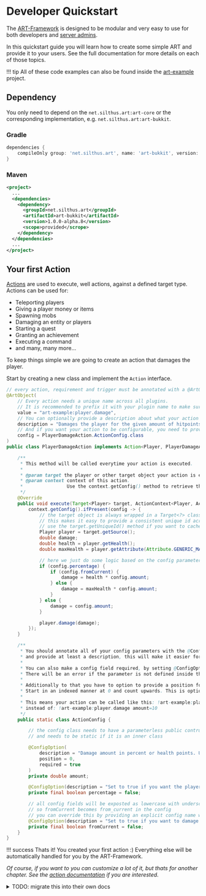 # Developer Quickstart

The [ART-Framework](https://github.com/silthus/art-framework) is designed to be modular and very easy to use for both developers and [server admins](../admin/README.md).

In this quickstart guide you will learn how to create some simple ART and provide it to your users. See the full documentation for more details on each of those topics.

!!! tip
    All of these code examples can also be found inside the [art-example](https://github.com/art-framework/art-examples) project.

## Dependency

You only need to depend on the `net.silthus.art:art-core` or the corresponding implementation, e.g. `net.silthus.art:art-bukkit`.

### Gradle

```gradle
dependencies {
    compileOnly group: 'net.silthus.art', name: 'art-bukkit', version: '1.0.0-alpha.8'
}
```

### Maven

```xml
<project>
  ...
  <dependencies>
    <dependency>
      <groupId>net.silthus.art</groupId>
      <artifactId>art-bukkit</artifactId>
      <version>1.0.0-alpha.8</version>
      <scope>provided</scrope>
    </dependency>
  </dependencies>
  ...
</project>
```

## Your first Action

[Actions](creating/actions.md) are used to execute, well actions, against a defined target type. Actions can be used for:

* Teleporting players
* Giving a player money or items
* Spawning mobs
* Damaging an entity or players
* Starting a quest
* Granting an achievement
* Executing a command
* and many, many more...

To keep things simple we are going to create an action that damages the player.

Start by creating a new class and implement the `Action` interface.

```java
// every action, requirement and trigger must be annotated with a @ArtObject annotation.
@ArtObject(
    // Every action needs a unique name across all plugins.
    // It is recommended to prefix it with your plugin name to make sure it is unique.
    value = "art-example:player.damage",
    // You can optionally provide a description about what your action does. I highly recommend to do this.
    description = "Damages the player for the given amount of hitpoints.",
    // And if you want your action to be configurable, you need to provide a reference to the config class of this action.
    config = PlayerDamageAction.ActionConfig.class
)
public class PlayerDamageAction implements Action<Player, PlayerDamageAction.ActionConfig> {

    /**
     * This method will be called everytime your action is executed.
     *
     * @param target the player or other target object your action is executed against
     * @param context context of this action.
     *                Use the context.getConfig() method to retrieve the config
     */
    @Override
    public void execute(Target<Player> target, ActionContext<Player, ActionConfig> context) {
        context.getConfig().ifPresent(config -> {
            // the target object is always wrapped in a Target<?> class
            // this makes it easy to provide a consistent unique id across different targets
            // use the target.getUniqueId() method if you want to cache something related to the given target instance
            Player player = target.getSource();
            double damage;
            double health = player.getHealth();
            double maxHealth = player.getAttribute(Attribute.GENERIC_MAX_HEALTH).getValue();

            // here we just do some logic based on the config parameters
            if (config.percentage) {
                if (config.fromCurrent) {
                    damage = health * config.amount;
                } else {
                    damage = maxHealth * config.amount;
                }
            } else {
                damage = config.amount;
            }

            player.damage(damage);
        });
    }

    /**
     * You should annotate all of your config parameters with the @ConfigOption annotation
     * and provide at least a description, this will make it easier for the admins to decide what to configure.
     *
     * You can also make a config field required, by setting @ConfigOption(required = true).
     * There will be an error if the parameter is not defined inside the config.
     *
     * Additionally to that you have to option to provide a position for your paramters with @ConfigOption(position = 0).
     * Start in an indexed manner at 0 and count upwards. This is optional.
     *
     * This means your action can be called like this: !art-example:player.damage 10
     * instead of: !art-example:player.damage amount=10
     */
    public static class ActionConfig {

        // the config class needs to have a parameterless public contructor
        // and needs to be static if it is an inner class

        @ConfigOption(
            description = "Damage amount in percent or health points. Use a value between 0 and 1 if percentage=true.",
            position = 0,
            required = true
        )
        private double amount;

        @ConfigOption(description = "Set to true if you want the player to be damaged based on his maximum life")
        private final boolean percentage = false;

        // all config fields will be exposted as lowercase with underscores
        // so fromCurrent becomes from_current in the config
        // you can override this by providing an explicit config name with @ConfigOption(value = "FROM-CURRENT")
        @ConfigOption(description = "Set to true if you want to damage the player based on his current health. Only makes sense in combination with percentage=true.")
        private final boolean fromCurrent = false;
    }
}
```

!!! success
    Thats it! You created your first action :)
    Everything else will be automatically handled for you by the ART-Framework.

*Of course, if you want to you can customize a lot of it, but thats for another chapter. See the [action documentation](creating/actions.md) if you are interested.*


<details>
<summary>TODO: migrate this into their own docs</summary>
## Creating Actions

You can provide `actions`, `requirements` and `trigger` from any of your plugins. These will be useable by [Server Admins](../admin/README.md) inside configs used by other plugins.

Providing an `Action` is as simple as implementing the `Action<TTarget, TConfig>` interface and registering it with `ART.register(...)`.

First create your action and define a config (optional). In this example a `PlayerDamageAction` with its own config class.

```java
/**
 * Every action needs a unique name across all plugins.
 * It is recommended to prefix it with your plugin name to make sure it is unique.
 *
 * The @Name annotation is required on all actions or else the registration will fail.
 *
 * You can optionally provide a @Config and a @Description
 * that will be used to describe the parameter your action takes.
 */
@Name("art-example:player.damage")
@Description("Optional description of what your action does.")
@Config(PlayerDamageAction.ActionConfig.class)
public class PlayerDamageAction implements Action<Player, PlayerDamageAction.ActionConfig> {

    /**
     * This method will be called everytime your action is executed.
     *
     * @param target the player or other target object your action is executed against
     * @param context context of this action.
     *                Use the {@link ActionContext} to retrieve the config
     */
    @Override
    public void execute(Target<Player> target, ActionContext<Player, ActionConfig> context) {
        context.getConfig().ifPresent(config -> {
            // the target object is always wrapped in a Target<?> class
            // this makes it easy to provide a consistent unique id across different targets
            // use the target.getUniqueId() method if you want to cache something related to the given target instance
            Player player = target.getSource();
            double damage;
            double health = player.getHealth();
            double maxHealth = player.getAttribute(Attribute.GENERIC_MAX_HEALTH).getValue();

            if (config.percentage) {
                if (config.fromCurrent) {
                    damage = health * config.amount;
                } else {
                    damage = maxHealth * config.amount;
                }
            } else {
                damage = config.amount;
            }

            player.damage(damage);
        });
    }

    /**
     * You should annotate all of your config parameters with a @Description.
     * This will make it easier for the admins to decide what to configure.
     *
     * You can also tag config fields with a @Required flag.
     * The action caller will get an error if the parameter is not defined inside the config.
     *
     * Additionally to that you have to option to mark your parameters with the @Position position.
     * Start in an indexed manner at 0 and count upwards. This is optional.
     *
     * This means your action can be called like this: !art-example:player.damage 10
     * instead of: !art-example:player.damage amount=10
     */
    public static class ActionConfig {

        // the config class needs to have a parameterless public contructor
        // and needs to be static if it is an inner class

        @Required
        @Position(0)
        @Description("Damage amount in percent or health points. Use a value between 0 and 1 if percentage=true.")
        private double amount;

        @Description("Set to true if you want the player to be damaged based on his maximum life")
        private final boolean percentage = false;

        @Description("Set to true if you want to damage the player based on his current health. Only makes sense in combination with percentage=true.")
        private final boolean fromCurrent = false;
    }
}
```

## Creating Requirements

Requirements work just the same as [Actions](#creating-actions), except that they are there to test conditions. They can then be used by [admins](../admin/README.md) to test conditions before executing actions or reacting to triggers.

Simply implement the `Requirement<TTarget, TConfig>` interface and register in with `ART.register(...)`.

> Return `true` if the check was successfull, meaning actions can be executed.  
> And return `false` if any check failed and nothing should be executed.

See the comments on the [action-example](#creating-actions) for details on the annotations.

```java
@Name("art-example:location")
@Config(LocationConfig.class)
@Description({
        "Checks the position of the entity.",
        "x, y, z, pitch and yaw are ignored if set to 0 unless zeros=true.",
        "Check will always pass if no config is set.",
        "For example: '?art-example:location y:256' will be true if the player reached the maximum map height."
})
public class EntityLocationRequirement implements Requirement<Entity, LocationConfig> {

    @Override
    public boolean test(Target<Entity> entity, RequirementContext<Entity, LocationConfig> context) {

        if (!context.getConfig().isPresent()) return true;

        return context.getConfig()
                .map(locationConfig -> locationConfig.isWithinRadius(entity.getSource().getLocation()))
                .orElse(true);
    }
}

// you can create reusable config classes
// this config is used in the requirement and trigger (see below)
@Data
public class LocationConfig {

    @Position(0)
    int x;
    @Position(1)
    int y;
    @Position(2)
    int z;
    @Position(3)
    String world;
    @Position(4)
    int radius;
    float yaw;
    float pitch;
    @Description("Set to true to check x, y, z, pitch and yaw coordinates that have a value of 0.")
    boolean zeros = false;

    /**
     * Maps this config to the given location.
     * Replacing all default values with the location values.
     *
     * @param location location to replace default values with
     * @return new location with combined values from the config and the given location
     */
    public Location toLocation(Location location) {
        Location newLocation = new Location(location.getWorld(), location.getBlockX(), location.getBlockY(), location.getBlockZ(), location.getYaw(), location.getPitch());
        if (!Strings.isNullOrEmpty(world)) {
            World world = Bukkit.getWorld(this.world);
            if (world != null) newLocation.setWorld(world);
        }
        if (isApplied(x)) newLocation.setX(x);
        if (isApplied(y)) newLocation.setY(y);
        if (isApplied(z)) newLocation.setZ(z);
        if (isApplied(pitch)) newLocation.setPitch(pitch);
        if (isApplied(yaw)) newLocation.setYaw(yaw);

        return newLocation;
    }

    /**
     * Checks if the given location is within the radius of the location configured by this config.
     *
     * @param location location to check config against
     * @return true if the location is within this configs radius
     */
    public boolean isWithinRadius(Location location) {
        return LocationUtil.isWithinRadius(toLocation(location), location, radius);
    }

    private boolean isApplied(Number value) {
        return (value.floatValue() != 0 || value.intValue() != 0) || zeros;
    }
}
```

## Creating Trigger

Trigger are a little different than [actions](#creating-actions) and [requirements](#creating-requirements). You can define multiple Trigger in one and the same class and can even fire trigger from anywhere in your plugin. The only requirement is that all triggers that are fired must be [registered](#register-your-actions-requirements-trigger) before they are executed.

Implement the `Trigger` interface to mark the presence of triggers in your class. Then annotate every method that fires a trigger with `@Name`, `@Description` and optionally a `@Config` parameter.

```java
public class PlayerMoveTrigger implements Trigger, Listener {

    private static final String PLAYER_MOVE = "art-example:player.move";

    // the name of the trigger must be unique
    // and the match the identifier used in the trigger(...) method
    @Name(PLAYER_MOVE)
    // it is considered best practice to provide a good description for your trigger
    @Description({
            "Triggers if the player moved to the given location.",
            "Will only check full block moves and not every rotation of the player."
    })
    // annotate your trigger the config it uses
    // here we reuse the same config we used in the requirement
    @Config(LocationConfig.class)
    @EventHandler(ignoreCancelled = true)
    public void onPlayerMove(PlayerMoveEvent event) {

        // we want to make sure the player actually moved a block
        // otherwise the trigger would fire on every camera movement of the player
        if (!hasMoved(event)) return;

        // this is the actual method to fire the trigger
        trigger(PLAYER_MOVE, test(event.getTo()), event.getPlayer());
    }

    // here you can see an example on how to make your code more structured
    // you could also reuse this check for requirements and other triggers
    // by placing it inside a static utility class
    private Predicate<TriggerContext<LocationConfig>> test(Location location) {
        return context -> {
            if (location == null) {
                return true;
            }
            return context.getConfig()
                    .map(locationConfig -> locationConfig.isWithinRadius(location))
                    .orElse(true);
        };
    }

    private boolean hasMoved(PlayerMoveEvent event) {
        if (event.getTo() == null) return false;

        return event.getFrom().getBlockX() != event.getTo().getBlockX()
                || event.getFrom().getBlockY() != event.getTo().getBlockY()
                || event.getFrom().getBlockZ() != event.getTo().getBlockZ();
    }
}
```

> You can create triggers for multiple events in the same class.  
> Just make sure that every method that fires a trigger has the required annotations.

## Register your Actions Requirements Trigger

You need to register your actions, requirements and trigger when your plugin is enabled. Before you can do that, you need to make sure ART is loaded and enabled.

You can use the static `ART` class to register your actions, requirements and trigger. However you need to make sure ART is loaded before calling it, to avoid `ClassNotFoundExceptions`.

```java
public class ExampleARTPlugin extends JavaPlugin {

    @Override
    public void onEnable() {

        // register your actions, requirements and trigger when enabling your plugin
        registerART();
    }

    private void registerART() {

        if (!isARTLoaded()) {
            getLogger().warning("ART plugin not found. Not registering ART.");
            return;
        }

        ART.register(ArtBukkitDescription.ofPlugin(this), artBuilder -> artBuilder
                .target(Player.class)
                    .action(new PlayerDamageAction())
                    .and()
                    .trigger(new PlayerMoveTrigger())
                .and(Entity.class)
                    .requirement(new EntityLocationRequirement()));
    }

    private boolean isARTLoaded() {
        return Bukkit.getPluginManager().getPlugin("ART") != null;
    }
}
```

## Using Actions Requirements Trigger in your plugin

One powerfull feature ob the [ART-Framework](https://github.com/silthus/art-framework) is the reuseability of actions, requirements and trigger accross multiple plugins without knowing the implementation and config of those.

All you need to do to use ART inside your plugin is to provide a reference to the loaded `ARTConfig`. How you load this config is up to you.  
However to make your life simple ART provides some helper methods for Bukkits `ConfigurationSection` and implements [ConfigLib](https://github.com/Silthus/ConfigLib) for easy configuration loading.

> Make sure you load your ARTConfig after all plugins are loaded and enabled.  
> To do this you can use this handy method: `Bukkit.getScheduler().runTaskLater(this, () -> {...}, 1L);`  
> This will execute after all plugins are loaded and enabled.

The following example references an `example.yml` config which could have this content. For more details see the [admin documentation](../admin/README.md).

```yaml
actions:
  art:
    - '?art-example:location y:256 radius:5'
    # kill the player if he is 5 blocks away from the top of the map
    - '!art-example:player.damage 1.0 percentage:true'
    - '!text "You reached the heavens of the gods and will be punished!"'
```

You need an `ArtResult` to execute actions, test for requirements or listen to triggers. You can find two methods below on how to create such an `ArtResult`.

```java
// here we asume that you have loaded your ArtResult (see below)
ArtResult result = ART.load(config);

// you can execute all actions that are in the ArtResult
result.execute(player);

// or test if all requirements are met
if (result.test(player)) {
    // do stuff
}

// or listen if any of the trigger gets executed
getArtResult().onTrigger(Player.class, target -> {
    Player player = target.getSource();
    player.damage(20);
});
```

### Using Bukkit's ConfigurationSection

You need to depend on the `net.silthus.art:art-bukkit` module if you want to load your configurations using a Bukkit `ConfigurationSection`.  
Then you can simply do the following when your plugin gets enabled.

```java
public class ExampleARTPlugin extends JavaPlugin {

    @Override
    public void onEnable() {

        // this will load all art configs after all plugins are loaded and enabled
        // this is a must to avoid loading conflicts
        Bukkit.getScheduler().runTaskLater(this, this::loadARTConfig, 1L);
    }

    private void loadARTConfig() {

        if (!isARTLoaded()) {
            getLogger().warning("ART plugin not found. Not loading ART configs.");
            return;
        }

        File configFile = new File(getDataFolder(), "example.yml");
        // copy the example.yml config from our jar file (resources folder) to the plugin directory
        // this is completly optional and you can also load your files some other way
        if (!configFile.exists()) {
            configFile.getParentFile().mkdirs();
            saveResource("example.yml", false);
        }

        try {
            // provide the file to the config and your key where the art section should begin
            ArtConfig config = BukkitArtConfig.of(configFile, "actions");
        } catch (InvalidConfigurationException e) {
            e.printStackTrace();
        }

        // use the ARtResult to execute, test or listen to the ART
        ARTResult artResult = ART.load(config);
    }

    private boolean isARTLoaded() {
        return Bukkit.getPluginManager().getPlugin("ART") != null;
    }
}
```

### Using [ConfigLib](https://github.com/Silthus/ConfigLib)

[ConfigLib](https://github.com/Silthus/ConfigLib) allows you to load your configurations into predefined classes and gets rid of all the magic strings Bukkit uses.  
You should give it a try, it is just awesome :)

```java
public class ExampleARTPlugin extends JavaPlugin implements Listener {

    @Override
    public void onEnable() {

        // this will load all art configs after all plugins are loaded and enabled
        // this is a must to avoid loading conflicts
        Bukkit.getScheduler().runTaskLater(this, this::loadARTConfig, 1L);
    }

    private void loadARTConfig() {

        if (!isARTLoaded()) {
            getLogger().warning("ART plugin not found. Not loading ART configs.");
            return;
        }

        // this will load the config using ConfigLib
        // see https://github.com/Silthus/ConfigLib/ for more details
        Config config = new Config(new File(getDataFolder(), "example.yml"));
        config.loadAndSave();

        // use the ARtResult to execute, test or listen to the ART
        ARTResult artResult = ART.load(config);
    }

    private boolean isARTLoaded() {
        return Bukkit.getPluginManager().getPlugin("ART") != null;
    }

    // ConfigLib allows you to use statically typed configs
    // without the hassle of guessing property names
    @Getter
    @Setter
    public static class Config extends YamlConfiguration {

        private final ARTConfig actions = new ARTConfig();

        protected Config(File file) {
            super(file.toPath());
        }
    }
}
```
</details>